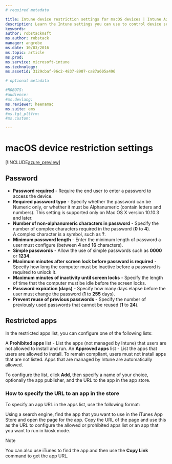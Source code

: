 ```yaml
---
# required metadata

title: Intune device restriction settings for macOS devices | Intune Azure preview | Microsoft Docs
description: Learn the Intune settings you can use to control device settings and functionality on macOS devices.
keywords:
author: robstackmsft
ms.author: robstack
manager: angrobe
ms.date: 10/03/2016
ms.topic: article
ms.prod:
ms.service: microsoft-intune
ms.technology:
ms.assetid: 3129cbaf-96c2-4837-8907-ca87a605a496

# optional metadata

#ROBOTS:
#audience:
#ms.devlang:
ms.reviewer: heenamac
ms.suite: ems
#ms.tgt_pltfrm:
#ms.custom:

---
```


# macOS device restriction settings

[!INCLUDE[azure_preview](../includes/azure_preview.md)]

## Password	
- 	**Password required** - Require the end user to enter a password to access the device.	
- 	**Required password type** - Specify whether the password can be Numeric only, or whether it must be Alphanumeric (contain letters and numbers). This setting is supported only on Mac OS X version 10.10.3 and later.	
- 	**Number of non-alphanumeric characters in password** - Specify the number of complex characters required in the password (**0** to **4**).<br>A complex character is a symbol, such as **?**.
- 	**Minimum password length** - Enter the minimum length of password a user must configure (between **4** and **16** characters).	
- 	**Simple passwords** - Allow the use of simple passwords such as **0000** or **1234**.	
- 	**Maximum minutes after screen lock before password is required** - Specify how long the computer must be inactive before a password is required to unlock it.	
- 	**Maximum minutes of inactivity until screen locks** - Specify the length of time that the computer must be idle before the screen locks.	
- 	**Password expiration (days)** - Specify how many days elapse before the user must change the password (**1** to **255** days).	
- 	**Prevent reuse of previous passwords** - Specify the number of previously used passwords that cannot be reused (**1** to **24**).	

## Restricted apps

In the restricted apps list, you can configure one of the following lists:

A **Prohibited apps** list - List the apps (not managed by Intune) that users are not allowed to install and run.
An **Approved apps** list - List the apps that users are allowed to install. To remain compliant, users must not install apps that are not listed. Apps that are managed by Intune are automatically allowed.

To configure the list, click **Add**, then specify a name of your choice, optionally the app publisher, and the URL to the app in the app store.

### How to specify the URL to an app in the store

To specify an app URL in the apps list, use the following format:

Using a search engine, find the app that you want to use in the iTunes App Store and open the page for the app.
Copy the URL of the page and use this as the URL to configure the allowed or prohibited apps list or an app that you want to run in kiosk mode.

> [!Note]
> You can also use iTunes to find the app and then use the **Copy Link** command to get the app URL.


